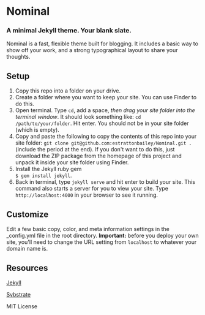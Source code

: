 # Nominal
### A minimal Jekyll theme. Your blank slate.
Nominal is a fast, flexible theme built for blogging. It includes a basic way to show off your work, and a strong typographical layout to share your thoughts.

## Setup
1. Copy this repo into a folder on your drive.
 1. Create a folder where you want to keep your site. You can use Finder to do this.
 2. Open terminal. Type `cd`, add a space, *then drag your site folder into the terminal window*. It should look something like: `cd /path/to/your/folder`. Hit enter. You should not be in your site folder (which is empty).
 3. Copy and paste the following to copy the contents of this repo into your site folder: `git clone git@github.com:estrattonbailey/Nominal.git .` (include the period at the end). If you don't want to do this, just download the ZIP package from the homepage of this project and unpack it inside your site folder using Finder.
2. Install the Jekyll ruby gem<br/>`$ gem install jekyll`.
3. Back in terminal, type `jekyll serve` and hit enter to build your site. This command also starts a server for you to view your site. Type `http://localhost:4000` in your browser to see it running.

## Customize
Edit a few basic copy, color, and meta information settings in the _config.yml file in the root directory. **Important:** before you deploy your own site, you'll need to change the URL setting from `localhost` to whatever your domain name is.

## Resources
[Jekyll](http://jekyllrb.com/)

[Svbstrate](http://github.com/estrattonbailey/svbstrate)

MIT License